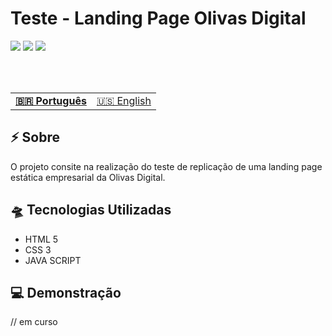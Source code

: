 # Teste - Landing Page Olivas Digital

![](https://img.shields.io/badge/HTML5-E34F26?style=for-the-badge&logo=html5&logoColor=white)
![](https://img.shields.io/badge/javascript-yellow?style=for-the-badge&logo=javascript&logoColor=white)
![](https://img.shields.io/badge/CSS3-1572B6?style=for-the-badge&logo=css3&logoColor=white)

<br> <br>

<table align="center">
    <tr>
        <td>
            <b> 
                <a href="README.md"> 🇧🇷 Português </a>
            </b>
        </td>
        <td>
                <a href="readme-us.md"> 🇺🇸 English </a>
        </td>
    </tr>

</table>

## ⚡ Sobre
O projeto consite na realização do teste de replicação de uma landing page estática empresarial da Olivas Digital.

## 🛸 Tecnologias Utilizadas

- HTML 5
- CSS 3
- JAVA SCRIPT

## 💻 Demonstração

// em curso

